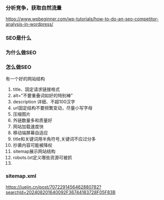### 分析竞争，获取自然流量

https://www.wpbeginner.com/wp-tutorials/how-to-do-an-seo-competitor-analysis-in-wordpress/


### SEO是什么

### 为什么做SEO

### 怎么做SEO

有一个好的网站结构

1. title、固定请求链接格式
2. alt="不要重叠词如好的特别棒"
3. description 详细、不超100汉字
4. url固定结构不要频繁变动，尽量小写字母
5. 压缩图片
6. 外链数量多和质量好
7. 网站加载速度快
8. 移动端屏幕自适应
9. title和关键词用半角符号,关键词不应过分多
10. 抄袭内容可能被降权
11. sitemap展示网站结构
12. robots.txt定义哪些资源可被抓
13. 


### sitemap.xml

https://juejin.cn/post/7072291456462880782?searchId=202408201640092F36744183728F05F83B
